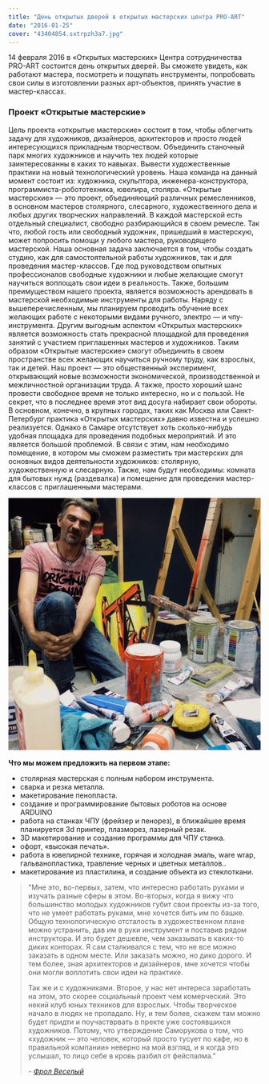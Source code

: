 ```yaml
---
title: "День открытых дверей в открытых мастерских центра PRO-ART"
date: "2016-01-25"
cover: "43404854.sxtrpzh3a7.jpg"
---
```


14 февраля 2016 в «Открытых мастерских» Центра сотрудничества PRO-ART состоится день открытых дверей. Вы сможете увидеть, как работают мастера, посмотреть и пощупать инструменты, попробовать свои силы в изготовлении разных арт-объектов, принять участие в мастер-классах.

### Проект «Открытые мастерские»

Цель проекта «открытые мастерские» состоит в том, чтобы облегчить задачу для художников, дизайнеров, архитекторов и просто людей интересующихся прикладным творчеством. Объединить станочный парк многих художников и научить тех людей которые заинтересованны в каких то навыках. Вывести художественные практики на новый технологический уровень. Наша команда на данный момент состоит из: художника, скульптора, инженера-конструктора, программиста-робототехника, ювелира, столяра. «Открытые мастерские» — это проект, объединяющий различных ремесленников, в основном мастеров столярного, слесарного, художественного дела и любых других творческих направлений. В каждой мастерской есть отдельный специалист, свободно разбирающийся в своем ремесле. Так что, любой гость или свободный художник, пришедший в мастерскую, может попросить помощи у любого мастера, руководящего мастерской. Наша основная задача заключается в том, чтобы создать студию, как для самостоятельной работы художников, так и для проведения мастер-классов. Где под руководством опытных профессионалов свободные художники и любые желающие смогут научиться воплощать свои идеи в реальность. Также, большим преимуществом нашего проекта, является возможность арендовать в мастерской необходимые инструменты для работы. Наряду с вышеперечисленным, мы планируем проводить обучение всех желающих работе с некоторыми видами ручного, электро — и чпу-инструмента. Другим выгодным аспектом «Открытых мастерских» является возможность стать прекрасной площадкой для проведения занятий с участием приглашенных мастеров и художников. Таким образом «Открытые мастерские» смогут объединить в своем пространстве всех желающих научиться ручному труду, как взрослых, так и детей. Наш проект — это общественный эксперимент, открывающий новые возможности экономической, производственной и межличностной организации труда. А также, просто хороший шанс провести свободное время не только интересно, но и с пользой. Не секрет, что в последнее время этот вид досуга набирает свои обороты. В основном, конечно, в крупных городах, таких как Москва или Санкт-Петербург практика «Открытых мастерских» давно известна и успешно реализуется. Однако в Самаре отсутствует хоть сколько-нибудь удобная площадка для проведения подобных мероприятий. И это является большой проблемой. В связи с этим, нам необходимо помещение, в котором мы сможем разместить три мастерских для основных видов деятельности художников: столярную, художественную и слесарную. Также, нам будут необходимы: комната для бытовых нужд (раздевалка) и помещение для проведения мастер-классов с приглашенными мастерами.

![](./43400080.gnivge67b3.900x1000.png)

**Что мы можем предложить на первом этапе:**

- столярная мастерская с полным набором инструмента.
- сварка и резка металла.
- макетирование пенопласта.
- создание и программирование бытовых роботов на основе ARDUINO
- работа на станках ЧПУ (фрейзер и пенорез), в ближайшее время планируется 3d принтер, плазморез, лазерный резак.
- 3D макетирование и создание программы для ЧПУ станка.
- офорт, «высокая печать».
- работа в ювелирной технике, горячая и холодная эмаль, ware wrap, гальванопластика, травление черных и цветных металлов..
- макетирование из пластилина, и создание объекта из стеклоткани.

> "Мне это, во-первых, затем, что интересно работать руками и изучать разные сферы в этом. Во-вторых, когда я вижу что большинство молодых художников губит свои проекты из-за того, что не умеет работать руками, мне хочется бить им по башке. Общую технологическую отсталость в художественном плане можно устранить, дав им в руки инструмент и поставив рядом инструктора. И это будет дешевле, чем заказывать в каких-то диких конторах. Я сам сталкивался с тем, что не все можно заказать в одном месте. Или заказать можно, но дико дорого. И тем более, зная архитекторов и дизайнеров, мне хочется чтобы они могли воплотить свои идеи на практике.
>
> Так же и с художниками. Второе, у нас нет интереса заработать на этом, это скорее социальный проект чем комерческий. Это некий клуб юных техников для взрослых. Чтобы творческое начало в людях не пропадало. Ну, и тем более, скажем там можно будет придти и поучастврвать в пректе уже состоявшихся художников. Потому, что утверждение Саморукова о том, что «художник — это человек, который просто тусует по кафе, но в правильной компании» неверно на мой взгляд, и я когда это услышал, то лицо себе в кровь разбил от фейспалма."
>
> _\- [Фрол Веселый](http://samara.center/photoalbums/194023)_ [](http://samara.center/photoalbums/194023)
